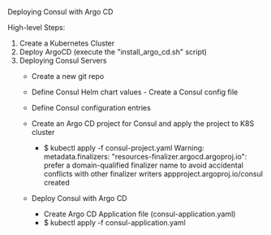 Deploying Consul with Argo CD

High-level Steps:
1. Create a Kubernetes Cluster
2. Deploy ArgoCD (execute the "install_argo_cd.sh" script)
3. Deploying Consul Servers
    * Create a new git repo
    * Define Consul Helm chart values - Create a Consul config file
    * Define Consul configuration entries
    * Create an Argo CD project for Consul and apply the project to K8S cluster
        - $ kubectl apply -f consul-project.yaml 
Warning: metadata.finalizers: "resources-finalizer.argocd.argoproj.io": prefer a domain-qualified finalizer name to avoid accidental conflicts with other finalizer writers
appproject.argoproj.io/consul created

    * Deploy Consul with Argo CD
        - Create Argo CD Application file (consul-application.yaml)
        - $ kubectl apply -f consul-application.yaml
        


